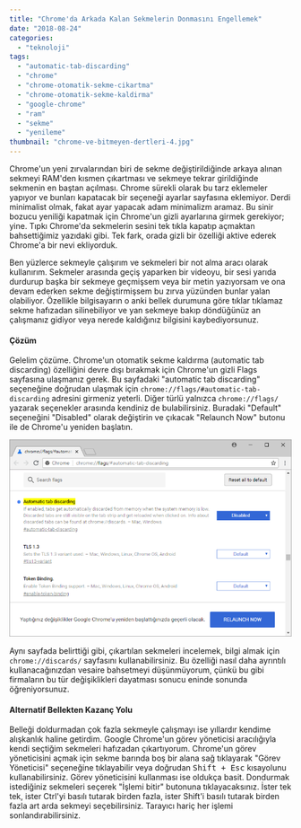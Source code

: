 ```yaml
---
title: "Chrome'da Arkada Kalan Sekmelerin Donmasını Engellemek"
date: "2018-08-24"
categories: 
  - "teknoloji"
tags: 
  - "automatic-tab-discarding"
  - "chrome"
  - "chrome-otomatik-sekme-cikartma"
  - "chrome-otomatik-sekme-kaldirma"
  - "google-chrome"
  - "ram"
  - "sekme"
  - "yenileme"
thumbnail: "chrome-ve-bitmeyen-dertleri-4.jpg"
---
```


Chrome'un yeni zırvalarından biri de sekme değiştirildiğinde arkaya alınan sekmeyi RAM'den kısmen çıkartması ve sekmeye tekrar girildiğinde sekmenin en baştan açılması. Chrome sürekli olarak bu tarz eklemeler yapıyor ve bunları kapatacak bir seçeneği ayarlar sayfasına eklemiyor. Derdi minimalist olmak, fakat ayar yapacak adam minimalizm aramaz. Bu sinir bozucu yeniliği kapatmak için Chrome'un gizli ayarlarına girmek gerekiyor; yine. Tıpkı Chrome'da sekmelerin sesini tek tıkla kapatıp açmaktan bahsettiğimiz yazıdaki gibi. Tek fark, orada gizli bir özelliği aktive ederek Chrome'a bir nevi ekliyorduk.

Ben yüzlerce sekmeyle çalışırım ve sekmeleri bir not alma aracı olarak kullanırım. Sekmeler arasında geçiş yaparken bir videoyu, bir sesi yarıda durdurup başka bir sekmeye geçmişsem veya bir metin yazıyorsam ve ona devam ederken sekme değiştirmişsem bu zırva yüzünden bunlar yalan olabiliyor. Özellikle bilgisayarın o anki bellek durumuna göre tıklar tıklamaz sekme hafızadan silinebiliyor ve yan sekmeye bakıp döndüğünüz an çalışmanız gidiyor veya nerede kaldığınız bilgisini kaybediyorsunuz.

#### Çözüm

Gelelim çözüme. Chrome'un otomatik sekme kaldırma (automatic tab discarding) özelliğini devre dışı bırakmak için Chrome'un gizli Flags sayfasına ulaşmanız gerek. Bu sayfadaki "automatic tab discarding" seçeneğine doğrudan ulaşmak için `chrome://flags/#automatic-tab-discarding` adresini girmeniz yeterli. Diğer türlü yalnızca `chrome://flags/` yazarak seçenekler arasında kendiniz de bulabilirsiniz. Buradaki "Default" seçeneğini "Disabled" olarak değiştirin ve çıkacak "Relaunch Now" butonu ile de Chrome'u yeniden başlatın.

![Chrome otomatik sayfa yenilemesini engellemek](images/chrome-automatic-tab-discarding-cozumu.png)

Aynı sayfada belirttiği gibi, çıkartılan sekmeleri incelemek, bilgi almak için `chrome://discards/` sayfasını kullanabilirsiniz. Bu özelliği nasıl daha ayrıntılı kullanacağınızdan vesaire bahsetmeyi düşünmüyorum, çünkü bu gibi firmaların bu tür değişiklikleri dayatması sonucu eninde sonunda öğreniyorsunuz.

#### Alternatif Bellekten Kazanç Yolu

Belleği doldurmadan çok fazla sekmeyle çalışmayı ise yıllardır kendime alışkanlık haline getirdim. Google Chrome'un görev yöneticisi aracılığıyla kendi seçtiğim sekmeleri hafızadan çıkartıyorum. Chrome'un görev yöneticisini açmak için sekme barında boş bir alana sağ tıklayarak "Görev Yöneticisi" seçeneğine tıklayabilir veya doğrudan <kbd>Shift + Esc</kbd> kısayolunu kullanabilirsiniz. Görev yöneticisini kullanması ise oldukça basit. Dondurmak istediğiniz sekmeleri seçerek "İşlemi bitir" butonuna tıklayacaksınız. İster tek tek, ister Ctrl'yi basılı tutarak birden fazla, ister Shift'i basılı tutarak birden fazla art arda sekmeyi seçebilirsiniz. Tarayıcı hariç her işlemi sonlandırabilirsiniz.
